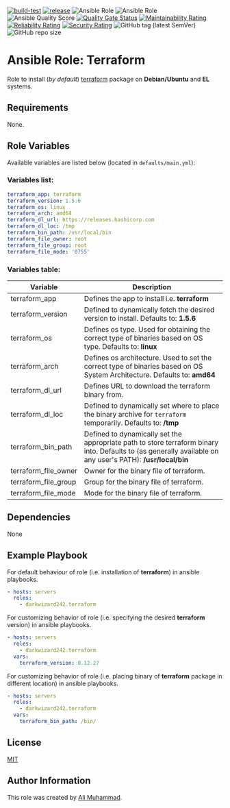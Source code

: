 [![build-test](https://github.com/darkwizard242/ansible-role-terraform/workflows/build-and-test/badge.svg?branch=master)](https://github.com/darkwizard242/ansible-role-terraform/actions?query=workflow%3Abuild-and-test) [![release](https://github.com/darkwizard242/ansible-role-terraform/workflows/release/badge.svg)](https://github.com/darkwizard242/ansible-role-terraform/actions?query=workflow%3Arelease) ![Ansible Role](https://img.shields.io/ansible/role/42050?color=dark%20green%20) ![Ansible Role](https://img.shields.io/ansible/role/d/42050?label=role%20downloads) ![Ansible Quality Score](https://img.shields.io/ansible/quality/42050?label=ansible%20quality%20score) [![Quality Gate Status](https://sonarcloud.io/api/project_badges/measure?project=ansible-role-terraform&metric=alert_status)](https://sonarcloud.io/dashboard?id=ansible-role-terraform) [![Maintainability Rating](https://sonarcloud.io/api/project_badges/measure?project=ansible-role-terraform&metric=sqale_rating)](https://sonarcloud.io/dashboard?id=ansible-role-terraform) [![Reliability Rating](https://sonarcloud.io/api/project_badges/measure?project=ansible-role-terraform&metric=reliability_rating)](https://sonarcloud.io/dashboard?id=ansible-role-terraform) [![Security Rating](https://sonarcloud.io/api/project_badges/measure?project=ansible-role-terraform&metric=security_rating)](https://sonarcloud.io/dashboard?id=ansible-role-terraform) ![GitHub tag (latest SemVer)](https://img.shields.io/github/tag/darkwizard242/ansible-role-terraform?label=release) ![GitHub repo size](https://img.shields.io/github/repo-size/darkwizard242/ansible-role-terraform?color=orange&style=flat-square)

# Ansible Role: Terraform

Role to install (_by default_) [terraform](https://www.terraform.io/) package on **Debian/Ubuntu** and **EL** systems.

## Requirements

None.

## Role Variables

Available variables are listed below (located in `defaults/main.yml`):

### Variables list:

```yaml
terraform_app: terraform
terraform_version: 1.5.6
terraform_os: linux
terraform_arch: amd64
terraform_dl_url: https://releases.hashicorp.com
terraform_dl_loc: /tmp
terraform_bin_path: /usr/local/bin
terraform_file_owner: root
terraform_file_group: root
terraform_file_mode: '0755'
```

### Variables table:

Variable             | Description
-------------------- | -----------------------------------------------------------------------------------------------------------------------------------------------------------
terraform_app        | Defines the app to install i.e. **terraform**
terraform_version    | Defined to dynamically fetch the desired version to install. Defaults to: **1.5.6**
terraform_os         | Defines os type. Used for obtaining the correct type of binaries based on OS type. Defaults to: **linux**
terraform_arch       | Defines os architecture. Used to set the correct type of binaries based on OS System Architecture. Defaults to: **amd64**
terraform_dl_url     | Defines URL to download the terraform binary from.
terraform_dl_loc     | Defined to dynamically set where to place the binary archive for `terraform` temporarily. Defaults to: **/tmp**
terraform_bin_path   | Defined to dynamically set the appropriate path to store terraform binary into. Defaults to (as generally available on any user's PATH): **/usr/local/bin**
terraform_file_owner | Owner for the binary file of terraform.
terraform_file_group | Group for the binary file of terraform.
terraform_file_mode  | Mode for the binary file of terraform.

## Dependencies

None

## Example Playbook

For default behaviour of role (i.e. installation of **terraform**) in ansible playbooks.

```yaml
- hosts: servers
  roles:
    - darkwizard242.terraform
```

For customizing behavior of role (i.e. specifying the desired **terraform** version) in ansible playbooks.

```yaml
- hosts: servers
  roles:
    - darkwizard242.terraform
  vars:
    terraform_version: 0.12.27
```

For customizing behavior of role (i.e. placing binary of **terraform** package in different location) in ansible playbooks.

```yaml
- hosts: servers
  roles:
    - darkwizard242.terraform
  vars:
    terraform_bin_path: /bin/
```

## License

[MIT](https://github.com/darkwizard242/ansible-role-terraform/blob/master/LICENSE)

## Author Information

This role was created by [Ali Muhammad](https://www.alimuhammad.dev/).
